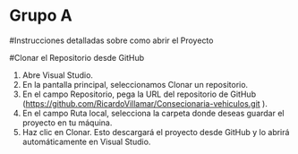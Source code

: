 # Grupo A

#Instrucciones detalladas sobre como abrir el Proyecto

#Clonar el Repositorio desde GitHub
1. Abre Visual Studio.
2. En la pantalla principal, seleccionamos Clonar un repositorio.
3. En el campo Repositorio, pega la URL del repositorio de GitHub (https://github.com/RicardoVillamar/Consecionaria-vehiculos.git ).
4. En el campo Ruta local, selecciona la carpeta donde deseas guardar el proyecto en tu máquina.
5. Haz clic en Clonar. Esto descargará el proyecto desde GitHub y lo abrirá automáticamente en Visual Studio.
